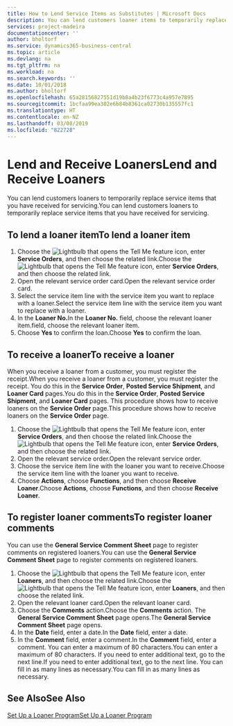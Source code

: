```yaml
---
title: How to Lend Service Items as Substitutes | Microsoft Docs
description: You can lend customers loaner items to temporarily replace service items that you have received for servicing.
services: project-madeira
documentationcenter: ''
author: bholtorf
ms.service: dynamics365-business-central
ms.topic: article
ms.devlang: na
ms.tgt_pltfrm: na
ms.workload: na
ms.search.keywords: ''
ms.date: 10/01/2018
ms.author: bholtorf
ms.openlocfilehash: 65a28156827551d19b8a4b23f6773c4a957e7895
ms.sourcegitcommit: 1bcfaa99ea302e6b84b8361ca02730b135557fc1
ms.translationtype: HT
ms.contentlocale: en-NZ
ms.lasthandoff: 03/08/2019
ms.locfileid: "822728"
---
```

# <a name="lend-and-receive-loaners"></a><span data-ttu-id="b6697-103">Lend and Receive Loaners</span><span class="sxs-lookup"><span data-stu-id="b6697-103">Lend and Receive Loaners</span></span>
<span data-ttu-id="b6697-104">You can lend customers loaners to temporarily replace service items that you have received for servicing.</span><span class="sxs-lookup"><span data-stu-id="b6697-104">You can lend customers loaners to temporarily replace service items that you have received for servicing.</span></span>  
  
## <a name="to-lend-a-loaner-item"></a><span data-ttu-id="b6697-105">To lend a loaner item</span><span class="sxs-lookup"><span data-stu-id="b6697-105">To lend a loaner item</span></span>    
1. <span data-ttu-id="b6697-106">Choose the ![Lightbulb that opens the Tell Me feature](media/ui-search/search_small.png "Tell me what you want to do") icon, enter **Service Orders**, and then choose the related link.</span><span class="sxs-lookup"><span data-stu-id="b6697-106">Choose the ![Lightbulb that opens the Tell Me feature](media/ui-search/search_small.png "Tell me what you want to do") icon, enter **Service Orders**, and then choose the related link.</span></span>  
2. <span data-ttu-id="b6697-107">Open the relevant service order card.</span><span class="sxs-lookup"><span data-stu-id="b6697-107">Open the relevant service order card.</span></span>  
3. <span data-ttu-id="b6697-108">Select the service item line with the service item you want to replace with a loaner.</span><span class="sxs-lookup"><span data-stu-id="b6697-108">Select the service item line with the service item you want to replace with a loaner.</span></span>  
4. <span data-ttu-id="b6697-109">In the **Loaner No.**</span><span class="sxs-lookup"><span data-stu-id="b6697-109">In the **Loaner No.**</span></span> <span data-ttu-id="b6697-110">field, choose the relevant loaner item.</span><span class="sxs-lookup"><span data-stu-id="b6697-110">field, choose the relevant loaner item.</span></span>  
5. <span data-ttu-id="b6697-111">Choose **Yes** to confirm the loan.</span><span class="sxs-lookup"><span data-stu-id="b6697-111">Choose **Yes** to confirm the loan.</span></span>  

## <a name="to-receive-a-loaner"></a><span data-ttu-id="b6697-112">To receive a loaner</span><span class="sxs-lookup"><span data-stu-id="b6697-112">To receive a loaner</span></span>  
<span data-ttu-id="b6697-113">When you receive a loaner from a customer, you must register the receipt.</span><span class="sxs-lookup"><span data-stu-id="b6697-113">When you receive a loaner from a customer, you must register the receipt.</span></span> <span data-ttu-id="b6697-114">You do this in the **Service Order**, **Posted Service Shipment**, and **Loaner Card** pages.</span><span class="sxs-lookup"><span data-stu-id="b6697-114">You do this in the **Service Order**, **Posted Service Shipment**, and **Loaner Card** pages.</span></span> <span data-ttu-id="b6697-115">This procedure shows how to receive loaners on the **Service Order** page.</span><span class="sxs-lookup"><span data-stu-id="b6697-115">This procedure shows how to receive loaners on the **Service Order** page.</span></span>  
  
1. <span data-ttu-id="b6697-116">Choose the ![Lightbulb that opens the Tell Me feature](media/ui-search/search_small.png "Tell me what you want to do") icon, enter **Service Orders**, and then choose the related link.</span><span class="sxs-lookup"><span data-stu-id="b6697-116">Choose the ![Lightbulb that opens the Tell Me feature](media/ui-search/search_small.png "Tell me what you want to do") icon, enter **Service Orders**, and then choose the related link.</span></span>  
2. <span data-ttu-id="b6697-117">Open the relevant service order.</span><span class="sxs-lookup"><span data-stu-id="b6697-117">Open the relevant service order.</span></span>  
3. <span data-ttu-id="b6697-118">Choose the service item line with the loaner you want to receive.</span><span class="sxs-lookup"><span data-stu-id="b6697-118">Choose the service item line with the loaner you want to receive.</span></span>  
4. <span data-ttu-id="b6697-119">Choose **Actions**, choose **Functions**, and then choose **Receive Loaner**.</span><span class="sxs-lookup"><span data-stu-id="b6697-119">Choose **Actions**, choose **Functions**, and then choose **Receive Loaner**.</span></span>  

## <a name="to-register-loaner-comments"></a><span data-ttu-id="b6697-120">To register loaner comments</span><span class="sxs-lookup"><span data-stu-id="b6697-120">To register loaner comments</span></span>  
<span data-ttu-id="b6697-121">You can use the **General Service Comment Sheet** page to register comments on registered loaners.</span><span class="sxs-lookup"><span data-stu-id="b6697-121">You can use the **General Service Comment Sheet** page to register comments on registered loaners.</span></span>  
  
1. <span data-ttu-id="b6697-122">Choose the ![Lightbulb that opens the Tell Me feature](media/ui-search/search_small.png "Tell me what you want to do") icon, enter **Loaners**, and then choose the related link.</span><span class="sxs-lookup"><span data-stu-id="b6697-122">Choose the ![Lightbulb that opens the Tell Me feature](media/ui-search/search_small.png "Tell me what you want to do") icon, enter **Loaners**, and then choose the related link.</span></span>  
2. <span data-ttu-id="b6697-123">Open the relevant loaner card.</span><span class="sxs-lookup"><span data-stu-id="b6697-123">Open the relevant loaner card.</span></span>  
3. <span data-ttu-id="b6697-124">Choose the **Comments** action.</span><span class="sxs-lookup"><span data-stu-id="b6697-124">Choose the **Comments** action.</span></span> <span data-ttu-id="b6697-125">The **General Service Comment Sheet** page opens.</span><span class="sxs-lookup"><span data-stu-id="b6697-125">The **General Service Comment Sheet** page opens.</span></span>  
4. <span data-ttu-id="b6697-126">In the **Date** field, enter a date.</span><span class="sxs-lookup"><span data-stu-id="b6697-126">In the **Date** field, enter a date.</span></span>  
5. <span data-ttu-id="b6697-127">In the **Comment** field, enter a comment.</span><span class="sxs-lookup"><span data-stu-id="b6697-127">In the **Comment** field, enter a comment.</span></span> <span data-ttu-id="b6697-128">You can enter a maximum of 80 characters.</span><span class="sxs-lookup"><span data-stu-id="b6697-128">You can enter a maximum of 80 characters.</span></span> <span data-ttu-id="b6697-129">If you need to enter additional text, go to the next line.</span><span class="sxs-lookup"><span data-stu-id="b6697-129">If you need to enter additional text, go to the next line.</span></span> <span data-ttu-id="b6697-130">You can fill in as many lines as necessary.</span><span class="sxs-lookup"><span data-stu-id="b6697-130">You can fill in as many lines as necessary.</span></span>  
  
## <a name="see-also"></a><span data-ttu-id="b6697-131">See Also</span><span class="sxs-lookup"><span data-stu-id="b6697-131">See Also</span></span>  
[<span data-ttu-id="b6697-132">Set Up a Loaner Program</span><span class="sxs-lookup"><span data-stu-id="b6697-132">Set Up a Loaner Program</span></span>](service-how-setup-loaner-program.md)   
